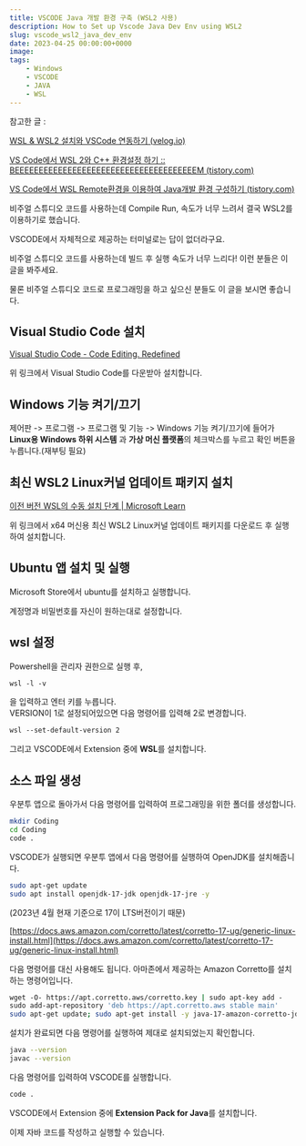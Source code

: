 ```yaml
---
title: VSCODE Java 개발 환경 구축 (WSL2 사용)
description: How to Set up Vscode Java Dev Env using WSL2
slug: vscode_wsl2_java_dev_env
date: 2023-04-25 00:00:00+0000
image: 
tags:
    - Windows
    - VSCODE
    - JAVA
    - WSL
---
```

참고한 글 :

[WSL & WSL2 설치와 VSCode 연동하기 (velog.io)](https://velog.io/@gidskql6671/WSL-WSL2-%EC%84%A4%EC%B9%98-VSCode-%EC%97%B0%EB%8F%99)

[VS Code에서 WSL 2와 C++ 환경설정 하기 :: BEEEEEEEEEEEEEEEEEEEEEEEEEEEEEEEEEEEEEEM (tistory.com)](https://skyqnaqna.tistory.com/entry/VS-Code%EC%97%90%EC%84%9C-WSL-2%EC%99%80-C-%EC%82%AC%EC%9A%A9%ED%95%98%EA%B8%B0)

[VS Code에서 WSL Remote환경을 이용하여 Java개발 환경 구성하기 (tistory.com)](https://zianlog.tistory.com/entry/VS-Code%EC%97%90%EC%84%9C-WSL-Remote%ED%99%98%EA%B2%BD%EC%9D%84-%EC%9D%B4%EC%9A%A9%ED%95%98%EC%97%AC-Java%EA%B0%9C%EB%B0%9C-%ED%99%98%EA%B2%BD-%EA%B5%AC%EC%84%B1%ED%95%98%EA%B8%B0)



비주얼 스튜디오 코드를 사용하는데 Compile Run, 속도가 너무 느려서 결국 WSL2를 이용하기로 했습니다.

VSCODE에서 자체적으로 제공하는 터미널로는 답이 없더라구요.

비주얼 스튜디오 코드를 사용하는데 빌드 후 실행 속도가 너무 느리다! 이런 분들은 이 글을 봐주세요.

물론 비주얼 스튜디오 코드로 프로그래밍을 하고 싶으신 분들도 이 글을 보시면 좋습니다.


## Visual Studio Code 설치

[Visual Studio Code - Code Editing. Redefined](https://code.visualstudio.com/)

위 링크에서 Visual Studio Code를 다운받아 설치합니다.

## Windows 기능 켜기/끄기

 제어판 -> 프로그램 -> 프로그램 및 기능 -> Windows 기능 켜기/끄기에 들어가 **Linux용 Windows 하위 시스템** 과 **가상 머신 플랫폼**의 체크박스를 누르고 확인 버튼을 누릅니다.(재부팅 필요)


## 최신 WSL2 Linux커널 업데이트 패키지 설치

[이전 버전 WSL의 수동 설치 단계 | Microsoft Learn](https://learn.microsoft.com/ko-kr/windows/wsl/install-manual)

위 링크에서 x64 머신용 최신 WSL2 Linux커널 업데이트 패키지를 다운로드 후 실행하여 설치합니다.


## Ubuntu 앱 설치 및 실행

Microsoft Store에서 ubuntu를 설치하고 실행합니다.

계정명과 비밀번호를 자신이 원하는대로 설정합니다.


## wsl 설정

Powershell을 관리자 권한으로 실행 후,  

```bash
wsl -l -v
```

을 입력하고 엔터 키를 누릅니다.  
VERSION이 1로 설정되어있으면 다음 명령어를 입력해 2로 변경합니다.  

```bash
wsl --set-default-version 2
```

그리고 VSCODE에서 Extension 중에 **WSL**를 설치합니다.  
  

## 소스 파일 생성

우분투 앱으로 돌아가서 다음 명령어를 입력하여 프로그래밍을 위한 폴더를 생성합니다.

```bash
mkdir Coding
cd Coding
code .
```

VSCODE가 실행되면 우분투 앱에서 다음 명령어를 실행하여 OpenJDK를 설치해줍니다.

```bash
sudo apt-get update
sudo apt install openjdk-17-jdk openjdk-17-jre -y
```

(2023년 4월 현재 기준으로 17이 LTS버전이기 때문)


[https://docs.aws.amazon.com/corretto/latest/corretto-17-ug/generic-linux-install.html](https://docs.aws.amazon.com/corretto/latest/corretto-17-ug/generic-linux-install.html)

다음 명령어를 대신 사용해도 됩니다. 아마존에서 제공하는 Amazon Corretto를 설치하는 명령어입니다.

```bash
wget -O- https://apt.corretto.aws/corretto.key | sudo apt-key add -   
sudo add-apt-repository 'deb https://apt.corretto.aws stable main'
sudo apt-get update; sudo apt-get install -y java-17-amazon-corretto-jdk
```


설치가 완료되면 다음 명령어를 실행하여 제대로 설치되었는지 확인합니다.

```bash
java --version
javac --version
```

다음 명령어를 입력하여 VSCODE를 실행합니다.

```bash
code .
```

VSCODE에서 Extension 중에 **Extension Pack for Java**를 설치합니다.

이제 자바 코드를 작성하고 실행할 수 있습니다.